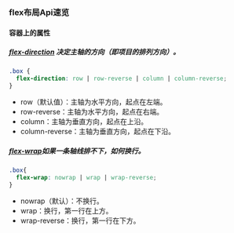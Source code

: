 ### flex布局Api速览

#### 容器上的属性

##### [flex-direction]() 决定主轴的方向（即项目的排列方向）。
```css
.box {
  flex-direction: row | row-reverse | column | column-reverse;
}
```
- row（默认值）：主轴为水平方向，起点在左端。
- row-reverse：主轴为水平方向，起点在右端。
- column：主轴为垂直方向，起点在上沿。
- column-reverse：主轴为垂直方向，起点在下沿。
##### [flex-wrap]()如果一条轴线排不下，如何换行。
```css
.box{
  flex-wrap: nowrap | wrap | wrap-reverse;
}
```
- nowrap（默认）：不换行。
- wrap：换行，第一行在上方。
- wrap-reverse：换行，第一行在下方。

##### 
